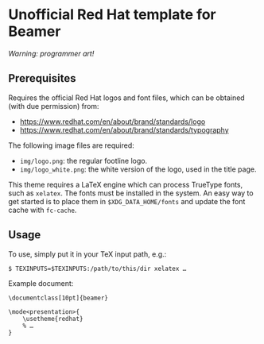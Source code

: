 Unofficial Red Hat template for Beamer
======================================

*Warning: programmer art!*

Prerequisites
-------------

Requires the official Red Hat logos and font files, which can be obtained (with
due permission) from:

- https://www.redhat.com/en/about/brand/standards/logo
- https://www.redhat.com/en/about/brand/standards/typography

The following image files are required:

- `img/logo.png`: the regular footline logo.
- `img/logo_white.png`: the white version of the logo, used in the title page.

This theme requires a LaTeX engine which can process TrueType fonts, such as
`xelatex`.  The fonts must be installed in the system.  An easy way to get
started is to place them in `$XDG_DATA_HOME/fonts` and update the font cache
with `fc-cache`.

Usage
-----

To use, simply put it in your TeX input path, e.g.:

    $ TEXINPUTS=$TEXINPUTS:/path/to/this/dir xelatex …

Example document:

    \documentclass[10pt]{beamer}

    \mode<presentation>{
        \usetheme{redhat}
        % …
    }
